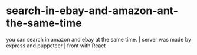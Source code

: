 # search-in-ebay-and-amazon-ant-the-same-time
you can search in amazon and ebay at the same time. | server was made by express and puppeteer | front with React
